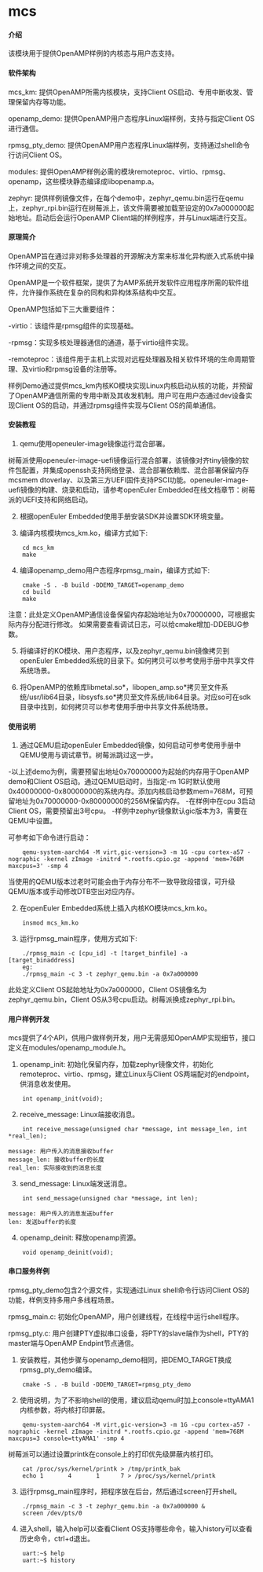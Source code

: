 # mcs

#### 介绍

该模块用于提供OpenAMP样例的内核态与用户态支持。

#### 软件架构

mcs_km:  提供OpenAMP所需内核模块，支持Client OS启动、专用中断收发、管理保留内存等功能。

openamp_demo: 提供OpenAMP用户态程序Linux端样例，支持与指定Client OS进行通信。

rpmsg_pty_demo: 提供OpenAMP用户态程序Linux端样例，支持通过shell命令行访问Client OS。

modules: 提供OpenAMP样例必需的模块remoteproc、virtio、rpmsg、openamp，这些模块静态编译成libopenamp.a。

zephyr: 提供样例镜像文件，在每个demo中，zephyr_qemu.bin运行在qemu上，zephyr_rpi.bin运行在树莓派上，该文件需要被加载至设定的0x7a000000起始地址。启动后会运行OpenAMP Client端的样例程序，并与Linux端进行交互。

#### 原理简介

OpenAMP旨在通过非对称多处理器的开源解决方案来标准化异构嵌入式系统中操作环境之间的交互。

OpenAMP是一个软件框架，提供了为AMP系统开发软件应用程序所需的软件组件，允许操作系统在复杂的同构和异构体系结构中交互。

OpenAMP包括如下三大重要组件：

-virtio：该组件是rpmsg组件的实现基础。

-rpmsg：实现多核处理器通信的通道，基于virtio组件实现。

-remoteproc：该组件用于主机上实现对远程处理器及相关软件环境的生命周期管理、及virtio和rpmsg设备的注册等。

样例Demo通过提供mcs_km内核KO模块实现Linux内核启动从核的功能，并预留了OpenAMP通信所需的专用中断及其收发机制。用户可在用户态通过dev设备实现Client OS的启动，并通过rpmsg组件实现与Client OS的简单通信。

#### 安装教程

1.  qemu使用openeuler-image镜像运行混合部署。

树莓派使用openeuler-image-uefi镜像运行混合部署，该镜像对齐tiny镜像的软件包配置，并集成openssh支持网络登录、混合部署依赖库、混合部署保留内存mcsmem dtoverlay、以及第三方UEFI固件支持PSCI功能。openeuler-image-uefi镜像的构建、烧录和启动，请参考openEuler Embedded在线文档章节：树莓派的UEFI支持和网络启动。

2.  根据openEuler Embedded使用手册安装SDK并设置SDK环境变量。

3.  编译内核模块mcs_km.ko，编译方式如下:

````
    cd mcs_km
    make
````

4.  编译openamp_demo用户态程序rpmsg_main，编译方式如下:

````
    cmake -S . -B build -DDEMO_TARGET=openamp_demo
    cd build
    make
````

注意：此处定义OpenAMP通信设备保留内存起始地址为0x70000000，可根据实际内存分配进行修改。
如果需要查看调试日志，可以给cmake增加-DDEBUG参数。

5.  将编译好的KO模块、用户态程序，以及zephyr_qemu.bin镜像拷贝到openEuler Embedded系统的目录下。如何拷贝可以参考使用手册中共享文件系统场景。

6.  将OpenAMP的依赖库libmetal.so\*，libopen_amp.so\*拷贝至文件系统/usr/lib64目录，libsysfs.so\*拷贝至文件系统/lib64目录。对应so可在sdk目录中找到，如何拷贝可以参考使用手册中共享文件系统场景。

#### 使用说明

1.  通过QEMU启动openEuler Embedded镜像，如何启动可参考使用手册中QEMU使用与调试章节。树莓派跳过这一步。

-以上述demo为例，需要预留出地址0x70000000为起始的内存用于OpenAMP demo和Client OS启动。通过QEMU启动时，当指定-m 1G时默认使用0x40000000-0x80000000的系统内存。添加内核启动参数mem=768M，可预留地址为0x70000000-0x80000000的256M保留内存。
-在样例中在cpu 3启动Client OS，需要预留出3号cpu。
-样例中zephyr镜像默认gic版本为3，需要在QEMU中设置。

可参考如下命令进行启动：

````
    qemu-system-aarch64 -M virt,gic-version=3 -m 1G -cpu cortex-a57 -nographic -kernel zImage -initrd *.rootfs.cpio.gz -append 'mem=768M maxcpus=3' -smp 4 
````

当使用的QEMU版本过老时可能会由于内存分布不一致导致段错误，可升级QEMU版本或手动修改DTB空出对应内存。

2.  在openEuler Embedded系统上插入内核KO模块mcs_km.ko。

````
    insmod mcs_km.ko
````

3.  运行rpmsg_main程序，使用方式如下:

````
    ./rpmsg_main -c [cpu_id] -t [target_binfile] -a [target_binaddress]
    eg:
    ./rpmsg_main -c 3 -t zephyr_qemu.bin -a 0x7a000000
````

此处定义Client OS起始地址为0x7a000000，Client OS镜像名为zephyr_qemu.bin，Client OS从3号cpu启动。树莓派换成zephyr_rpi.bin。

#### 用户样例开发
mcs提供了4个API，供用户做样例开发，用户无需感知OpenAMP实现细节，接口定义在modules/openamp_module.h。

1.  openamp_init: 初始化保留内存，加载zephyr镜像文件，初始化remoteproc、virtio、rpmsg，建立Linux与Client OS两端配对的endpoint，供消息收发使用。
````
    int openamp_init(void);
````

2.  receive_message: Linux端接收消息。
````
    int receive_message(unsigned char *message, int message_len, int *real_len);
````
    message: 用户传入的消息接收buffer
    message_len: 接收buffer的长度
    real_len: 实际接收到的消息长度

3.  send_message: Linux端发送消息。
````
    int send_message(unsigned char *message, int len);
````
    message: 用户传入的消息发送buffer
    len: 发送buffer的长度

4.  openamp_deinit: 释放openamp资源。
````
    void openamp_deinit(void);
````

#### 串口服务样例
rpmsg_pty_demo包含2个源文件，实现通过Linux shell命令行访问Client OS的功能，样例支持多用户多线程场景。

rpmsg_main.c: 初始化OpenAMP，用户创建线程，在线程中运行shell程序。

rpmsg_pty.c: 用户创建PTY虚拟串口设备，将PTY的slave端作为shell，PTY的master端与OpenAMP Endpint节点通信。

1.  安装教程，其他步骤与openamp_demo相同，把DEMO_TARGET换成rpmsg_pty_demo编译。
````
    cmake -S . -B build -DDEMO_TARGET=rpmsg_pty_demo
````

2.  使用说明，为了不影响shell的使用，建议启动qemu时加上console=ttyAMA1内核参数，将内核打印屏蔽。
````
    qemu-system-aarch64 -M virt,gic-version=3 -m 1G -cpu cortex-a57 -nographic -kernel zImage -initrd *.rootfs.cpio.gz -append 'mem=768M maxcpus=3 console=ttyAMA1' -smp 4 
````

树莓派可以通过设置printk在console上的打印优先级屏蔽内核打印。
````
    cat /proc/sys/kernel/printk > /tmp/printk_bak
    echo 1       4       1      7 > /proc/sys/kernel/printk
````

3.  运行rpmsg_main程序时，把程序放在后台，然后通过screen打开shell。
````
    ./rpmsg_main -c 3 -t zephyr_qemu.bin -a 0x7a000000 &
    screen /dev/pts/0
````

4.  进入shell，输入help可以查看Client OS支持哪些命令，输入history可以查看历史命令，ctrl+d退出。
````
    uart:~$ help
    uart:~$ history
````